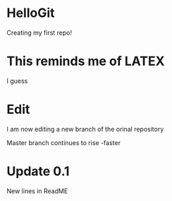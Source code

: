 # HelloGit

Creating my first repo!

# This reminds me of LATEX

I guess

# Edit 

I am now editing a new branch of the orinal repository

Master branch continues to rise
-faster

# Update 0.1

New lines in ReadME